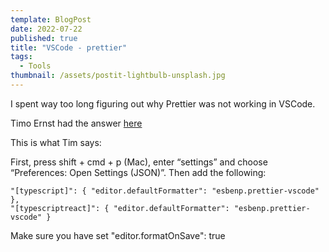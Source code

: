 ```yaml
---
template: BlogPost
date: 2022-07-22
published: true
title: "VSCode - prettier"
tags:
  - Tools
thumbnail: /assets/postit-lightbulb-unsplash.jpg
---
```


I spent way too long figuring out why Prettier was not working in VSCode.

Timo Ernst had the answer [here](https://dev.to/timo_ernst/prettier-autoformat-for-typescript-not-working-13d8)

This is what Tim says:

First, press shift + cmd + p (Mac), enter “settings” and choose “Preferences: Open Settings (JSON)”. Then add the following:

```
"[typescript]": { "editor.defaultFormatter": "esbenp.prettier-vscode" },
"[typescriptreact]": { "editor.defaultFormatter": "esbenp.prettier-vscode" }
```

Make sure you have set "editor.formatOnSave": true
